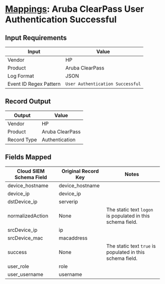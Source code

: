 # [Mappings](README.md): Aruba ClearPass User Authentication Successful

## Input Requirements

|Input|Value|
|-----|-----|
|Vendor|HP|
|Product|Aruba ClearPass|
|Log Format|JSON|
|Event ID Regex Pattern|`User Authentication Successful`|

## Record Output

|Output|Value|
|------|-----|
|Vendor|HP|
|Product|Aruba ClearPass|
|Record Type|Authentication|

## Fields Mapped

|Cloud SIEM Schema Field|Original Record Key|Notes|
|-----------------------|-------------------|-----|
|device_hostname|device_hostname||
|device_ip|device_ip||
|dstDevice_ip|serverip||
|normalizedAction|None|The static text `logon` is populated in this schema field.|
|srcDevice_ip|ip||
|srcDevice_mac|macaddress||
|success|None|The static text `true` is populated in this schema field.|
|user_role|role||
|user_username|username||

